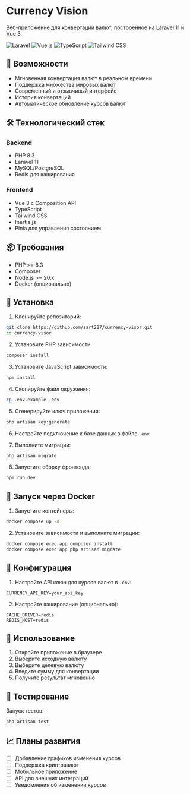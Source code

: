 # Currency Vision

Веб-приложение для конвертации валют, построенное на Laravel 11 и Vue 3.

![Laravel](https://img.shields.io/badge/Laravel-11.0-FF2D20?style=flat-square&logo=laravel)
![Vue.js](https://img.shields.io/badge/Vue.js-3.0-4FC08D?style=flat-square&logo=vue.js)
![TypeScript](https://img.shields.io/badge/TypeScript-5.0-3178C6?style=flat-square&logo=typescript)
![Tailwind CSS](https://img.shields.io/badge/Tailwind_CSS-3.0-38B2AC?style=flat-square&logo=tailwind-css)

## 🚀 Возможности

- Мгновенная конвертация валют в реальном времени
- Поддержка множества мировых валют
- Современный и отзывчивый интерфейс
- История конвертаций
- Автоматическое обновление курсов валют

## 🛠 Технологический стек

### Backend
- PHP 8.3
- Laravel 11
- MySQL/PostgreSQL
- Redis для кэширования

### Frontend
- Vue 3 с Composition API
- TypeScript
- Tailwind CSS
- Inertia.js
- Pinia для управления состоянием

## 📦 Требования

- PHP >= 8.3
- Composer
- Node.js >= 20.x
- Docker (опционально)

## 🚀 Установка

1. Клонируйте репозиторий:
```bash
git clone https://github.com/zart227/currency-visor.git
cd currency-visor
```

2. Установите PHP зависимости:
```bash
composer install
```

3. Установите JavaScript зависимости:
```bash
npm install
```

4. Скопируйте файл окружения:
```bash
cp .env.example .env
```

5. Сгенерируйте ключ приложения:
```bash
php artisan key:generate
```

6. Настройте подключение к базе данных в файле `.env`

7. Выполните миграции:
```bash
php artisan migrate
```

8. Запустите сборку фронтенда:
```bash
npm run dev
```

## 🐳 Запуск через Docker

1. Запустите контейнеры:
```bash
docker compose up -d
```

2. Установите зависимости и выполните миграции:
```bash
docker compose exec app composer install
docker compose exec app php artisan migrate
```

## 🔧 Конфигурация

1. Настройте API ключ для курсов валют в `.env`:
```
CURRENCY_API_KEY=your_api_key
```

2. Настройте кэширование (опционально):
```
CACHE_DRIVER=redis
REDIS_HOST=redis
```

## 📝 Использование

1. Откройте приложение в браузере
2. Выберите исходную валюту
3. Выберите целевую валюту
4. Введите сумму для конвертации
5. Получите результат мгновенно

## 🧪 Тестирование

Запуск тестов:
```bash
php artisan test
```

## 📈 Планы развития

- [ ] Добавление графиков изменения курсов
- [ ] Поддержка криптовалют
- [ ] Мобильное приложение
- [ ] API для внешних интеграций
- [ ] Уведомления об изменении курсов
